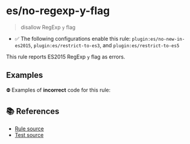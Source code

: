 # es/no-regexp-y-flag
> disallow RegExp `y` flag

- ✅ The following configurations enable this rule: `plugin:es/no-new-in-es2015`, `plugin:es/restrict-to-es3`, and `plugin:es/restrict-to-es5`

This rule reports ES2015 RegExp `y` flag as errors.

## Examples

⛔ Examples of **incorrect** code for this rule:

<eslint-playground type="bad" code="/*eslint es/no-regexp-y-flag: error */
const r1 = /foo/y
" />

## 📚 References

- [Rule source](https://github.com/mysticatea/eslint-plugin-es/blob/v4.1.0/lib/rules/no-regexp-y-flag.js)
- [Test source](https://github.com/mysticatea/eslint-plugin-es/blob/v4.1.0/tests/lib/rules/no-regexp-y-flag.js)
